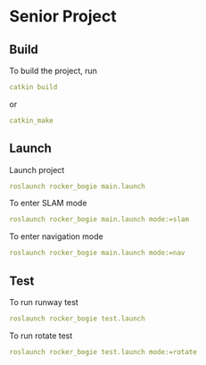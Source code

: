 # Senior Project

## Build

To build the project, run
```yaml
catkin build

```
or
```yaml
catkin_make

```
## Launch

Launch project
```yaml
roslaunch rocker_bogie main.launch

```
To enter SLAM mode
```yaml
roslaunch rocker_bogie main.launch mode:=slam

```
To enter navigation mode
```yaml
roslaunch rocker_bogie main.launch mode:=nav

```
## Test

To run runway test
```yaml
roslaunch rocker_bogie test.launch

```
To run rotate test
```yaml
roslaunch rocker_bogie test.launch mode:=rotate

```
